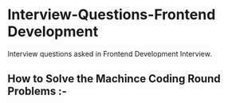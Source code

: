# Interview-Questions-Frontend Development

Interview questions asked in Frontend Development Interview.

## How to Solve the Machince Coding Round Problems :-
